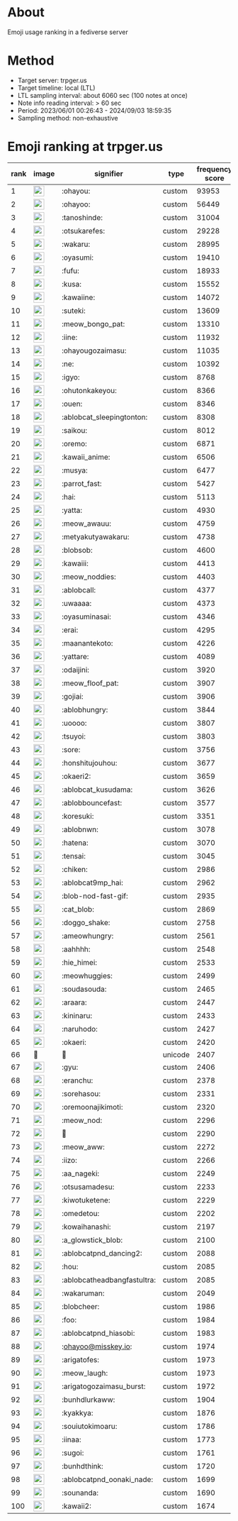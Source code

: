 # About
Emoji usage ranking in a fediverse server

# Method
- Target server: trpger.us
- Target timeline: local (LTL)
- LTL sampling interval: about 6060 sec (100 notes at once)
- Note info reading interval: > 60 sec
- Period: 2023/06/01 00:26:43 - 2024/09/03 18:59:35 
- Sampling method: non-exhaustive

# Emoji ranking at trpger.us

|rank|image|signifier|type|frequency score|
|----|----|----|----|----|
|1|<img height="24" src="https://trpger.us/emoji/ohayou.webp">|:ohayou:|custom|93953|
|2|<img height="24" src="https://trpger.us/emoji/ohayoo.webp">|:ohayoo:|custom|56449|
|3|<img height="24" src="https://trpger.us/emoji/tanoshinde.webp">|:tanoshinde:|custom|31004|
|4|<img height="24" src="https://trpger.us/emoji/otsukarefes.webp">|:otsukarefes:|custom|29228|
|5|<img height="24" src="https://trpger.us/emoji/wakaru.webp">|:wakaru:|custom|28995|
|6|<img height="24" src="https://trpger.us/emoji/oyasumi.webp">|:oyasumi:|custom|19410|
|7|<img height="24" src="https://trpger.us/emoji/fufu.webp">|:fufu:|custom|18933|
|8|<img height="24" src="https://trpger.us/emoji/kusa.webp">|:kusa:|custom|15552|
|9|<img height="24" src="https://trpger.us/emoji/kawaiine.webp">|:kawaiine:|custom|14072|
|10|<img height="24" src="https://trpger.us/emoji/suteki.webp">|:suteki:|custom|13609|
|11|<img height="24" src="https://trpger.us/emoji/meow_bongo_pat.webp">|:meow_bongo_pat:|custom|13310|
|12|<img height="24" src="https://trpger.us/emoji/iine.webp">|:iine:|custom|11932|
|13|<img height="24" src="https://trpger.us/emoji/ohayougozaimasu.webp">|:ohayougozaimasu:|custom|11035|
|14|<img height="24" src="https://trpger.us/emoji/ne.webp">|:ne:|custom|10392|
|15|<img height="24" src="https://trpger.us/emoji/igyo.webp">|:igyo:|custom|8768|
|16|<img height="24" src="https://trpger.us/emoji/ohutonkakeyou.webp">|:ohutonkakeyou:|custom|8366|
|17|<img height="24" src="https://trpger.us/emoji/ouen.webp">|:ouen:|custom|8346|
|18|<img height="24" src="https://trpger.us/emoji/ablobcat_sleepingtonton.webp">|:ablobcat_sleepingtonton:|custom|8308|
|19|<img height="24" src="https://trpger.us/emoji/saikou.webp">|:saikou:|custom|8012|
|20|<img height="24" src="https://trpger.us/emoji/oremo.webp">|:oremo:|custom|6871|
|21|<img height="24" src="https://trpger.us/emoji/kawaii_anime.webp">|:kawaii_anime:|custom|6506|
|22|<img height="24" src="https://trpger.us/emoji/musya.webp">|:musya:|custom|6477|
|23|<img height="24" src="https://trpger.us/emoji/parrot_fast.webp">|:parrot_fast:|custom|5427|
|24|<img height="24" src="https://trpger.us/emoji/hai.webp">|:hai:|custom|5113|
|25|<img height="24" src="https://trpger.us/emoji/yatta.webp">|:yatta:|custom|4930|
|26|<img height="24" src="https://trpger.us/emoji/meow_awauu.webp">|:meow_awauu:|custom|4759|
|27|<img height="24" src="https://trpger.us/emoji/metyakutyawakaru.webp">|:metyakutyawakaru:|custom|4738|
|28|<img height="24" src="https://trpger.us/emoji/blobsob.webp">|:blobsob:|custom|4600|
|29|<img height="24" src="https://trpger.us/emoji/kawaiii.webp">|:kawaiii:|custom|4413|
|30|<img height="24" src="https://trpger.us/emoji/meow_noddies.webp">|:meow_noddies:|custom|4403|
|31|<img height="24" src="https://trpger.us/emoji/ablobcall.webp">|:ablobcall:|custom|4377|
|32|<img height="24" src="https://trpger.us/emoji/uwaaaa.webp">|:uwaaaa:|custom|4373|
|33|<img height="24" src="https://trpger.us/emoji/oyasuminasai.webp">|:oyasuminasai:|custom|4346|
|34|<img height="24" src="https://trpger.us/emoji/erai.webp">|:erai:|custom|4295|
|35|<img height="24" src="https://trpger.us/emoji/maanantekoto.webp">|:maanantekoto:|custom|4226|
|36|<img height="24" src="https://trpger.us/emoji/yattare.webp">|:yattare:|custom|4089|
|37|<img height="24" src="https://trpger.us/emoji/odaijini.webp">|:odaijini:|custom|3920|
|38|<img height="24" src="https://trpger.us/emoji/meow_floof_pat.webp">|:meow_floof_pat:|custom|3907|
|39|<img height="24" src="https://trpger.us/emoji/gojiai.webp">|:gojiai:|custom|3906|
|40|<img height="24" src="https://trpger.us/emoji/ablobhungry.webp">|:ablobhungry:|custom|3844|
|41|<img height="24" src="https://trpger.us/emoji/uoooo.webp">|:uoooo:|custom|3807|
|42|<img height="24" src="https://trpger.us/emoji/tsuyoi.webp">|:tsuyoi:|custom|3803|
|43|<img height="24" src="https://trpger.us/emoji/sore.webp">|:sore:|custom|3756|
|44|<img height="24" src="https://trpger.us/emoji/honshitujouhou.webp">|:honshitujouhou:|custom|3677|
|45|<img height="24" src="https://trpger.us/emoji/okaeri2.webp">|:okaeri2:|custom|3659|
|46|<img height="24" src="https://trpger.us/emoji/ablobcat_kusudama.webp">|:ablobcat_kusudama:|custom|3626|
|47|<img height="24" src="https://trpger.us/emoji/ablobbouncefast.webp">|:ablobbouncefast:|custom|3577|
|48|<img height="24" src="https://trpger.us/emoji/koresuki.webp">|:koresuki:|custom|3351|
|49|<img height="24" src="https://trpger.us/emoji/ablobnwn.webp">|:ablobnwn:|custom|3078|
|50|<img height="24" src="https://trpger.us/emoji/hatena.webp">|:hatena:|custom|3070|
|51|<img height="24" src="https://trpger.us/emoji/tensai.webp">|:tensai:|custom|3045|
|52|<img height="24" src="https://trpger.us/emoji/chiken.webp">|:chiken:|custom|2986|
|53|<img height="24" src="https://trpger.us/emoji/ablobcat9mp_hai.webp">|:ablobcat9mp_hai:|custom|2962|
|54|<img height="24" src="https://trpger.us/emoji/blob-nod-fast-gif.webp">|:blob-nod-fast-gif:|custom|2935|
|55|<img height="24" src="https://trpger.us/emoji/cat_blob.webp">|:cat_blob:|custom|2869|
|56|<img height="24" src="https://trpger.us/emoji/doggo_shake.webp">|:doggo_shake:|custom|2758|
|57|<img height="24" src="https://trpger.us/emoji/ameowhungry.webp">|:ameowhungry:|custom|2561|
|58|<img height="24" src="https://trpger.us/emoji/aahhhh.webp">|:aahhhh:|custom|2548|
|59|<img height="24" src="https://trpger.us/emoji/hie_himei.webp">|:hie_himei:|custom|2533|
|60|<img height="24" src="https://trpger.us/emoji/meowhuggies.webp">|:meowhuggies:|custom|2499|
|61|<img height="24" src="https://trpger.us/emoji/soudasouda.webp">|:soudasouda:|custom|2465|
|62|<img height="24" src="https://trpger.us/emoji/araara.webp">|:araara:|custom|2447|
|63|<img height="24" src="https://trpger.us/emoji/kininaru.webp">|:kininaru:|custom|2433|
|64|<img height="24" src="https://trpger.us/emoji/naruhodo.webp">|:naruhodo:|custom|2427|
|65|<img height="24" src="https://trpger.us/emoji/okaeri.webp">|:okaeri:|custom|2420|
|66|🍮|🍮|unicode|2407|
|67|<img height="24" src="https://trpger.us/emoji/gyu.webp">|:gyu:|custom|2406|
|68|<img height="24" src="https://trpger.us/emoji/eranchu.webp">|:eranchu:|custom|2378|
|69|<img height="24" src="https://trpger.us/emoji/sorehasou.webp">|:sorehasou:|custom|2331|
|70|<img height="24" src="https://trpger.us/emoji/oremoonajikimoti.webp">|:oremoonajikimoti:|custom|2320|
|71|<img height="24" src="https://trpger.us/emoji/meow_nod.webp">|:meow_nod:|custom|2296|
|72|<img height="24" src="https://trpger.us/emoji/birthday.webp">|:birthday:|custom|2290|
|73|<img height="24" src="https://trpger.us/emoji/meow_aww.webp">|:meow_aww:|custom|2272|
|74|<img height="24" src="https://trpger.us/emoji/iizo.webp">|:iizo:|custom|2266|
|75|<img height="24" src="https://trpger.us/emoji/aa_nageki.webp">|:aa_nageki:|custom|2249|
|76|<img height="24" src="https://trpger.us/emoji/otsusamadesu.webp">|:otsusamadesu:|custom|2233|
|77|<img height="24" src="https://trpger.us/emoji/kiwotuketene.webp">|:kiwotuketene:|custom|2229|
|78|<img height="24" src="https://trpger.us/emoji/omedetou.webp">|:omedetou:|custom|2202|
|79|<img height="24" src="https://trpger.us/emoji/kowaihanashi.webp">|:kowaihanashi:|custom|2197|
|80|<img height="24" src="https://trpger.us/emoji/a_glowstick_blob.webp">|:a_glowstick_blob:|custom|2100|
|81|<img height="24" src="https://trpger.us/emoji/ablobcatpnd_dancing2.webp">|:ablobcatpnd_dancing2:|custom|2088|
|82|<img height="24" src="https://trpger.us/emoji/hou.webp">|:hou:|custom|2085|
|83|<img height="24" src="https://trpger.us/emoji/ablobcatheadbangfastultra.webp">|:ablobcatheadbangfastultra:|custom|2085|
|84|<img height="24" src="https://trpger.us/emoji/wakaruman.webp">|:wakaruman:|custom|2049|
|85|<img height="24" src="https://trpger.us/emoji/blobcheer.webp">|:blobcheer:|custom|1986|
|86|<img height="24" src="https://trpger.us/emoji/foo.webp">|:foo:|custom|1984|
|87|<img height="24" src="https://trpger.us/emoji/ablobcatpnd_hiasobi.webp">|:ablobcatpnd_hiasobi:|custom|1983|
|88|<img height="24" src="https://trpger.us/emoji/ohayoo.webp">|:ohayoo@misskey.io:|custom|1974|
|89|<img height="24" src="https://trpger.us/emoji/arigatofes.webp">|:arigatofes:|custom|1973|
|90|<img height="24" src="https://trpger.us/emoji/meow_laugh.webp">|:meow_laugh:|custom|1973|
|91|<img height="24" src="https://trpger.us/emoji/arigatogozaimasu_burst.webp">|:arigatogozaimasu_burst:|custom|1972|
|92|<img height="24" src="https://trpger.us/emoji/bunhdlurkaww.webp">|:bunhdlurkaww:|custom|1904|
|93|<img height="24" src="https://trpger.us/emoji/kyakkya.webp">|:kyakkya:|custom|1876|
|94|<img height="24" src="https://trpger.us/emoji/souiutokimoaru.webp">|:souiutokimoaru:|custom|1786|
|95|<img height="24" src="https://trpger.us/emoji/iinaa.webp">|:iinaa:|custom|1773|
|96|<img height="24" src="https://trpger.us/emoji/sugoi.webp">|:sugoi:|custom|1761|
|97|<img height="24" src="https://trpger.us/emoji/bunhdthink.webp">|:bunhdthink:|custom|1720|
|98|<img height="24" src="https://trpger.us/emoji/ablobcatpnd_oonaki_nade.webp">|:ablobcatpnd_oonaki_nade:|custom|1699|
|99|<img height="24" src="https://trpger.us/emoji/sounanda.webp">|:sounanda:|custom|1690|
|100|<img height="24" src="https://trpger.us/emoji/kawaii2.webp">|:kawaii2:|custom|1674|
